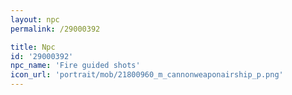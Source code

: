 ```yaml
---
layout: npc
permalink: /29000392

title: Npc
id: '29000392'
npc_name: 'Fire guided shots'
icon_url: 'portrait/mob/21800960_m_cannonweaponairship_p.png'
---
```

